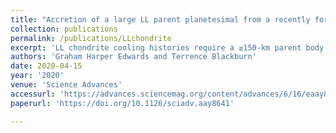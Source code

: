 ```yaml
---
title: "Accretion of a large LL parent planetesimal from a recently formed chondrule population"
collection: publications
permalink: /publications/LLchondrite
excerpt: 'LL chondrite cooling histories require a ≥150-km parent body and accretion concurrent with LL chondrule formation.'
authors: 'Graham Harper Edwards and Terrence Blackburn'
date: 2020-04-15
year: '2020'
venue: 'Science Advances'
accessurl: 'https://advances.sciencemag.org/content/advances/6/16/eaay8641.full.pdf'
paperurl: 'https://doi.org/10.1126/sciadv.aay8641'

---
```

